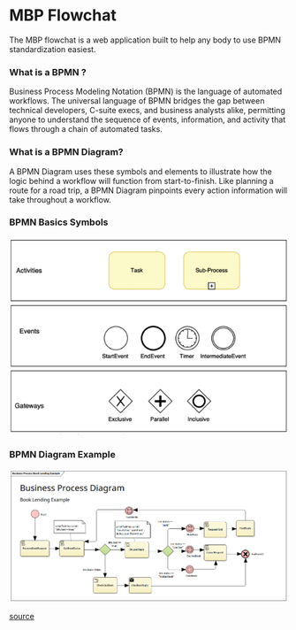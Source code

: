 # MBP Flowchat

The MBP flowchat is a web application built to help any body to use BPMN standardization easiest.

### What is a BPMN ?
Business Process Modeling Notation (BPMN) is the language of automated workflows.
The universal language of BPMN bridges the gap between technical developers, C-suite execs, and business analysts alike, permitting anyone to understand the sequence of events, information, and activity that flows through a chain of automated tasks.

### What is a BPMN Diagram?
A BPMN Diagram uses these symbols and elements to illustrate how the logic behind a workflow will function from start-to-finish. Like planning a route for a road trip, a BPMN Diagram pinpoints every action information will take throughout a workflow.

### BPMN Basics Symbols
![BPMN basics elemets](/Images/basics.png)


### BPMN Diagram Example
![BPMN Diagram Example](/Images/bpmn-business-process-book-lending-example.png)


[source](https://www.processmaker.com/blog/bpmn-diagram-and-symbols/#)